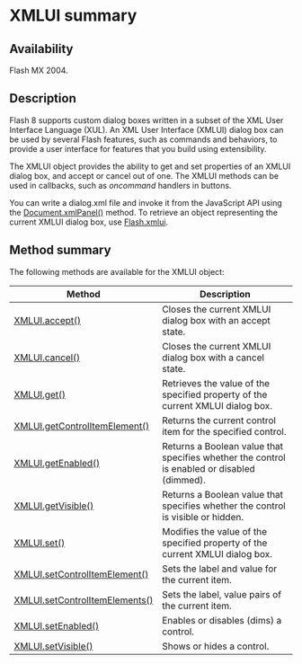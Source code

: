 # XMLUI summary

## Availability

Flash MX 2004.

## Description

Flash 8 supports custom dialog boxes written in a subset of the XML User Interface Language (XUL). An XML User Interface (XMLUI) dialog box can be used by several Flash features, such as commands and behaviors, to provide a user interface for features that you build using extensibility.

The XMLUI object provides the ability to get and set properties of an XMLUI dialog box, and accept or cancel out of one. The XMLUI methods can be used in callbacks, such as *oncommand* handlers in buttons.

You can write a dialog.xml file and invoke it from the JavaScript API using the [Document.xmlPanel()](../Document_object/Document6198.md) method. To retrieve an object representing the current XMLUI dialog box, use [Flash.xmlui](../Flash_object/Flash81.md).

## Method summary

The following methods are available for the XMLUI object:

| **Method** | **Description** |
| --- | --- |
| [XMLUI.accept()](../XMLUI_object/XMLUI.md) | Closes the current XMLUI dialog box with an accept state. |
| [XMLUI.cancel()](../XMLUI_object/XMLUI1.md) | Closes the current XMLUI dialog box with a cancel state. |
| [XMLUI.get()](../XMLUI_object/XMLUI2.md) | Retrieves the value of the specified property of the current XMLUI dialog box. |
| [XMLUI.getControlItemElement()](../XMLUI_object/XMLUI3.md) | Returns the current control item for the specified control. |
| [XMLUI.getEnabled()](../XMLUI_object/XMLUI4.md) | Returns a Boolean value that specifies whether the control is enabled or disabled (dimmed). |
| [XMLUI.getVisible()](../XMLUI_object/XMLUI5.md) | Returns a Boolean value that specifies whether the control is visible or hidden. |
| [XMLUI.set()](../XMLUI_object/XMLUI6.md) | Modifies the value of the specified property of the current XMLUI dialog box. |
| [XMLUI.setControlItemElement()](../XMLUI_object/XMLUI7.md) | Sets the label and value for the current item. |
| [XMLUI.setControlItemElements()](../XMLUI_object/XMLUI8.md) | Sets the label, value pairs of the current item. |
| [XMLUI.setEnabled()](../XMLUI_object/XMLUI9.md) | Enables or disables (dims) a control. |
| [XMLUI.setVisible()](../XMLUI_object/XMLUI10.md) | Shows or hides a control. |
